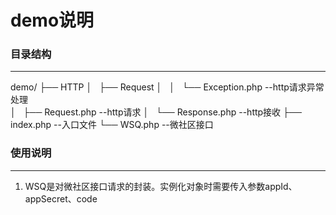 demo说明
=========

### 目录结构
- - -
demo/
├── HTTP
│   ├── Request
│   │   └── Exception.php   --http请求异常处理   
│   ├── Request.php         --http请求
│   └── Response.php        --http接收
├── index.php               --入口文件 
└── WSQ.php                 --微社区接口

### 使用说明
- - -
1. WSQ是对微社区接口请求的封装。实例化对象时需要传入参数appId、appSecret、code